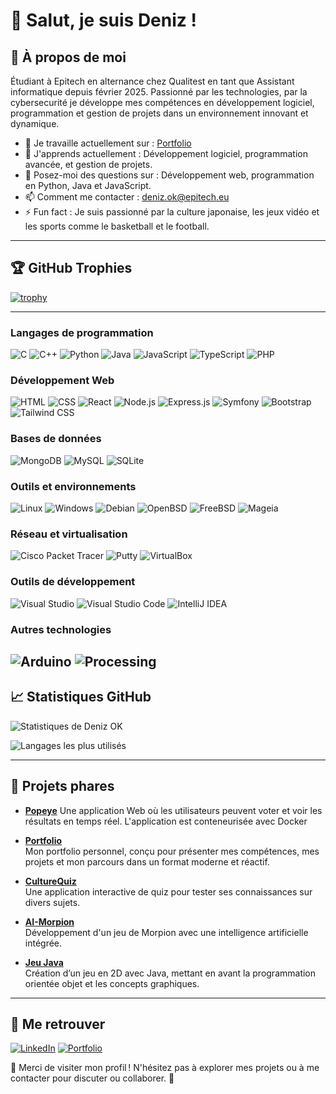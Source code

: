 # 👋 Salut, je suis Deniz !

## 🌟 À propos de moi
Étudiant à Epitech en alternance chez Qualitest en tant que Assistant informatique depuis février 2025. Passionné par les technologies, par la cybersecurité je développe mes compétences en développement logiciel, programmation et gestion de projets dans un environnement innovant et dynamique.

- 🔭 Je travaille actuellement sur : [ Portfolio ](https://github.com/Deniz09OK/Portfolio)
- 🌱 J'apprends actuellement : Développement logiciel, programmation avancée, et gestion de projets.
- 💬 Posez-moi des questions sur : Développement web, programmation en Python, Java et JavaScript.
- 📫 Comment me contacter : deniz.ok@epitech.eu
- ⚡ Fun fact : Je suis passionné par la culture japonaise, les jeux vidéo et les sports comme le basketball et le football.

---

## 🏆 GitHub Trophies
[![trophy](https://github-profile-trophy.vercel.app/?username=Deniz09OK&theme=radical&row=1&column=3&title=Commits,Followers,Repositories)](https://github.com/ryo-ma/github-profile-trophy)

---

### **Langages de programmation**
![C](https://img.shields.io/badge/-c-05122A?style=flat&logo=c)
![C++](https://img.shields.io/badge/-c++-05122A?style=flat&logo=c++)
![Python](https://img.shields.io/badge/-Python-05122A?style=flat&logo=python)
![Java](https://img.shields.io/badge/-Java-05122A?style=flat&logo=java)
![JavaScript](https://img.shields.io/badge/-JavaScript-05122A?style=flat&logo=javascript)
![TypeScript](https://img.shields.io/badge/-TypeScript-05122A?style=flat&logo=typescript)
![PHP](https://img.shields.io/badge/-PHP-05122A?style=flat&logo=php)

### **Développement Web**
![HTML](https://img.shields.io/badge/-HTML-05122A?style=flat&logo=html5)
![CSS](https://img.shields.io/badge/-CSS-05122A?style=flat&logo=css3)
![React](https://img.shields.io/badge/-React-05122A?style=flat&logo=react)
![Node.js](https://img.shields.io/badge/-Node.js-05122A?style=flat&logo=node.js)
![Express.js](https://img.shields.io/badge/-Express.js-05122A?style=flat&logo=express)
![Symfony](https://img.shields.io/badge/-Symfony-05122A?style=flat&logo=symfony)
![Bootstrap](https://img.shields.io/badge/-Bootstrap-05122A?style=flat&logo=bootstrap)
![Tailwind CSS](https://img.shields.io/badge/-Tailwind%20CSS-05122A?style=flat&logo=tailwind-css)

### **Bases de données**
![MongoDB](https://img.shields.io/badge/-MongoDB-05122A?style=flat&logo=mongodb)
![MySQL](https://img.shields.io/badge/-MySQL-05122A?style=flat&logo=mysql)
![SQLite](https://img.shields.io/badge/-SQLite-05122A?style=flat&logo=sqlite)

### **Outils et environnements**
![Linux](https://img.shields.io/badge/-Linux-05122A?style=flat&logo=linux)
![Windows](https://img.shields.io/badge/-Windows-05122A?style=flat&logo=windows)
![Debian](https://img.shields.io/badge/-Debian-05122A?style=flat&logo=debian)
![OpenBSD](https://img.shields.io/badge/-OpenBSD-05122A?style=flat&logo=openbsd)
![FreeBSD](https://img.shields.io/badge/-FreeBSD-05122A?style=flat&logo=freebsd)
![Mageia](https://img.shields.io/badge/-Mageia-05122A?style=flat&logo=mageia)

### **Réseau et virtualisation**
![Cisco Packet Tracer](https://img.shields.io/badge/-Cisco%20Packet%20Tracer-05122A?style=flat&logo=cisco)
![Putty](https://img.shields.io/badge/-Putty-05122A?style=flat&logo=putty)
![VirtualBox](https://img.shields.io/badge/-VirtualBox-05122A?style=flat&logo=virtualbox)

### **Outils de développement**
![Visual Studio](https://img.shields.io/badge/-Visual%20Studio-05122A?style=flat&logo=visual-studio)
![Visual Studio Code](https://img.shields.io/badge/-Visual%20Studio%20Code-05122A?style=flat&logo=visual-studio-code)
![IntelliJ IDEA](https://img.shields.io/badge/-IntelliJ%20IDEA-05122A?style=flat&logo=intellij-idea)

### **Autres technologies**
![Arduino](https://img.shields.io/badge/-Arduino-05122A?style=flat&logo=arduino)
![Processing](https://img.shields.io/badge/-Processing-05122A?style=flat)
---

## 📈 Statistiques GitHub
![Statistiques de Deniz OK](https://github-readme-stats.vercel.app/api?username=Deniz09OK&show_icons=true&theme=dark)

![Langages les plus utilisés](https://github-readme-stats.vercel.app/api/top-langs/?username=Deniz09OK&layout=compact&theme=radical)

---

## 🚀 Projets phares

- **[Popeye](https://github.com/Deniz09OK/Popeye)**
  Une application Web où les utilisateurs peuvent voter et voir les résultats en temps réel. L'application est conteneurisée avec Docker

- **[Portfolio]((https://github.com/Deniz09OK/Portfolio))**  
  Mon portfolio personnel, conçu pour présenter mes compétences, mes projets et mon parcours dans un format moderne et réactif.

- **[CultureQuiz](https://github.com/Deniz09OK/CultureQuiz)**  
  Une application interactive de quiz pour tester ses connaissances sur divers sujets.

- **[AI-Morpion](https://github.com/Deniz09OK/AI-Morpion)**  
  Développement d'un jeu de Morpion avec une intelligence artificielle intégrée.

- **[Jeu Java](https://github.com/Deniz09OK/Projet-Jeu-Java)**  
  Création d’un jeu en 2D avec Java, mettant en avant la programmation orientée objet et les concepts graphiques.
  
---

## 🔗 Me retrouver
[![LinkedIn](https://img.shields.io/badge/-LinkedIn-blue?style=flat-square&logo=Linkedin&logoColor=white)](https://www.linkedin.com/in/deniz-ok)
[![Portfolio](https://img.shields.io/badge/-Portfolio-green?style=flat-square&logo=github)](https://portfolio-ok.com/)

🎉 Merci de visiter mon profil ! N'hésitez pas à explorer mes projets ou à me contacter pour discuter ou collaborer. 🚀
